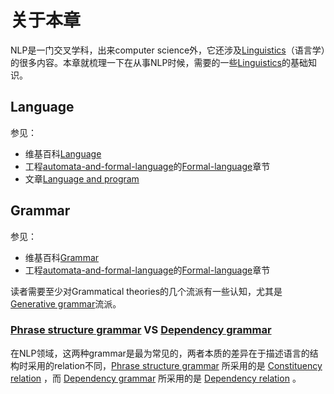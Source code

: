 # 关于本章

NLP是一门交叉学科，出来computer science外，它还涉及[Linguistics](https://en.wikipedia.org/wiki/Linguistics)（语言学）的很多内容。本章就梳理一下在从事NLP时候，需要的一些[Linguistics](https://en.wikipedia.org/wiki/Linguistics)的基础知识。

## Language

参见：

- 维基百科[Language](https://en.wikipedia.org/wiki/Language) 
- 工程[automata-and-formal-language](https://dengking.github.io/automata-and-formal-language/)的[Formal-language](https://dengking.github.io/automata-and-formal-language/Formal-language/)章节
- 文章[Language and program](https://dengking.github.io/Post/Language/Language/)

## Grammar

参见：

- 维基百科[Grammar](https://en.wikipedia.org/wiki/Grammar)
- 工程[automata-and-formal-language](https://dengking.github.io/automata-and-formal-language/)的[Formal-language](https://dengking.github.io/automata-and-formal-language/Formal-language/)章节

读者需要至少对Grammatical theories的几个流派有一些认知，尤其是[Generative grammar](https://en.wikipedia.org/wiki/Generative_grammar)流派。

### [Phrase structure grammar](https://en.wikipedia.org/wiki/Phrase_structure_grammar) VS [Dependency grammar](https://en.wikipedia.org/wiki/Dependency_grammar)

在NLP领域，这两种grammar是最为常见的，两者本质的差异在于描述语言的结构时采用的relation不同，[Phrase structure grammar](https://en.wikipedia.org/wiki/Phrase_structure_grammar) 所采用的是 [Constituency relation](https://en.wikipedia.org/wiki/Phrase_structure_grammar) ，而 [Dependency grammar](https://en.wikipedia.org/wiki/Dependency_grammar) 所采用的是 [Dependency relation](https://en.wikipedia.org/wiki/Phrase_structure_grammar#Dependency_relation) 。

